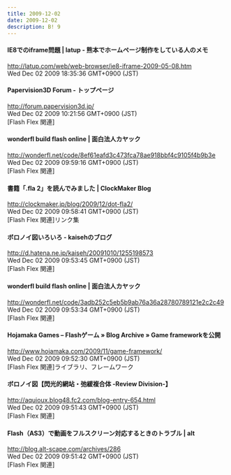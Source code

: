 ```yaml
---
title: 2009-12-02
date: 2009-12-02
description: B! 9
---
```


#### IE8でのiframe問題 | latup - 熊本でホームページ制作をしている人のメモ
http://latup.com/web/web-browser/ie8-iframe-2009-05-08.htm<br>
Wed Dec 02 2009 18:35:36 GMT+0900 (JST)<br>


#### Papervision3D Forum - トップページ
http://forum.papervision3d.jp/<br>
Wed Dec 02 2009 10:21:56 GMT+0900 (JST)<br>
[Flash Flex 関連]


#### wonderfl build flash online | 面白法人カヤック
http://wonderfl.net/code/8ef61eafd3c473fca78ae918bbf4c9105f4b9b3e<br>
Wed Dec 02 2009 09:59:16 GMT+0900 (JST)<br>
[Flash Flex 関連]


####   書籍「.fla 2」を読んでみました | ClockMaker Blog
http://clockmaker.jp/blog/2009/12/dot-fla2/<br>
Wed Dec 02 2009 09:58:41 GMT+0900 (JST)<br>
[Flash Flex 関連]リンク集


####  ボロノイ図いろいろ - kaisehのブログ
http://d.hatena.ne.jp/kaiseh/20091010/1255198573<br>
Wed Dec 02 2009 09:53:45 GMT+0900 (JST)<br>
[Flash Flex 関連]


#### wonderfl build flash online | 面白法人カヤック
http://wonderfl.net/code/3adb252c5eb5b9ab76a36a28780789121e2c2c49<br>
Wed Dec 02 2009 09:53:34 GMT+0900 (JST)<br>
[Flash Flex 関連]


#### Hojamaka Games – Flashゲーム » Blog Archive » Game frameworkを公開
http://www.hojamaka.com/2009/11/game-framework/<br>
Wed Dec 02 2009 09:52:30 GMT+0900 (JST)<br>
[Flash Flex 関連]ライブラリ、フレームワーク


#### ボロノイ図【閃光的網站・弛緩複合体 -Review Division-】
http://aquioux.blog48.fc2.com/blog-entry-654.html<br>
Wed Dec 02 2009 09:51:43 GMT+0900 (JST)<br>
[Flash Flex 関連]


#### Flash（AS3）で動画をフルスクリーン対応するときのトラブル | alt
http://blog.alt-scape.com/archives/286<br>
Wed Dec 02 2009 09:51:42 GMT+0900 (JST)<br>
[Flash Flex 関連]


